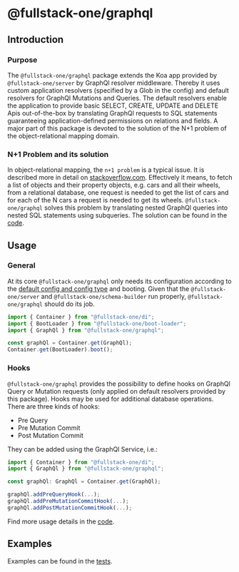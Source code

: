 # @fullstack-one/graphql

## Introduction

### Purpose

The `@fullstack-one/graphql` package extends the Koa app provided by `@fullstack-one/server` by GraphQl resolver middleware. Thereby it uses custom application resolvers (specified by a Glob in the config) and default resolvers for GraphQl Mutations and Queries. The default resolvers enable the application to provide basic SELECT, CREATE, UPDATE and DELETE Apis out-of-the-box by translating GraphQl requests to SQL statements guaranteeing application-defined permissions on relations and fields. A major part of this package is devoted to the solution of the N+1 problem of the object-relational mapping domain.

### N+1 Problem and its solution

In object-relational mapping, the `n+1 problem` is a typical issue. It is described more in detail on [stackoverflow.com](https://stackoverflow.com/questions/97197/what-is-the-n1-selects-problem-in-orm-object-relational-mapping). Effectively it means, to fetch a list of objects and their property objects, e.g. cars and all their wheels, from a relational database, one request is needed to get the list of cars and for each of the N cars a request is needed to get its wheels. `@fullstack-one/graphql` solves this problem by translating nested GraphQl queries into nested SQL statements using subqueries. The solution can be found in the [code](lib/getDefaultResolvers/QueryBuilder). 


## Usage

### General

At its core `@fullstack-one/graphql` only needs its configuration according to the [default config and config type](config) and booting. Given that the `@fullstack-one/server` and `@fullstack-one/schema-builder` run properly, `@fullstack-one/graphql` should do its job.

```ts
import { Container } from "@fullstack-one/di";
import { BootLoader } from "@fullstack-one/boot-loader";
import { GraphQl } from "@fullstack-one/graphql";

const graphQl = Container.get(GraphQl);
Container.get(BootLoader).boot();
```

### Hooks

`@fullstack-one/graphql` provides the possibility to define hooks on GraphQl Query or Mutation requests (only applied on default resolvers provided by this package). Hooks may be used for additional database operations. There are three kinds of hooks:
- Pre Query
- Pre Mutation Commit
- Post Mutation Commit

They can be added using the GraphQl Service, i.e.:
```ts
import { Container } from "@fullstack-one/di";
import { GraphQl } from "@fullstack-one/graphql";

const graphQl: GraphQl = Container.get(GraphQl);

graphQl.addPreQueryHook(...);
graphQl.addPreMutationCommitHook(...);
graphQl.addPostMutationCommitHook(...);
```

Find more usage details in the [code](lib).

## Examples

Examples can be found in the [tests](test).
